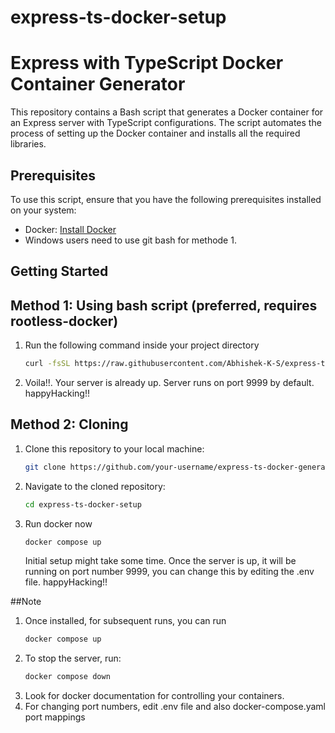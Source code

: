 # express-ts-docker-setup
# Express with TypeScript Docker Container Generator

This repository contains a Bash script that generates a Docker container for an Express server with TypeScript configurations. The script automates the process of setting up the Docker container and installs all the required libraries.

## Prerequisites

To use this script, ensure that you have the following prerequisites installed on your system:

- Docker: [Install Docker](https://docs.docker.com/get-docker/)
- Windows users need to use git bash for methode 1. 

## Getting Started
## Method 1: Using bash script (preferred, requires rootless-docker)
1. Run the following command inside your project directory
   ```bash
   curl -fsSL https://raw.githubusercontent.com/Abhishek-K-S/express-ts-docker-setup/main/setup.sh --ssl-no-revoke | bash
   ```
2. Voila!!. Your server is already up. Server runs on port 9999 by default. happyHacking!!

## Method 2: Cloning

1. Clone this repository to your local machine:

   ```bash
   git clone https://github.com/your-username/express-ts-docker-generator.git
   ```
2. Navigate to the cloned repository:
   ```bash
   cd express-ts-docker-setup
   ```
3. Run docker now
   ```bash
   docker compose up
   ```
   Initial setup might take some time.
   Once the server is up, it will be running on port number 9999, you can change this by editing the .env file.
   happyHacking!!

##Note
1. Once installed, for subsequent runs, you can run
   ```bash
   docker compose up
   ```
2. To stop the server, run:
   ```bash
   docker compose down
   ```
3. Look for docker documentation for controlling your containers.
4. For changing port numbers, edit .env file and also docker-compose.yaml port mappings
